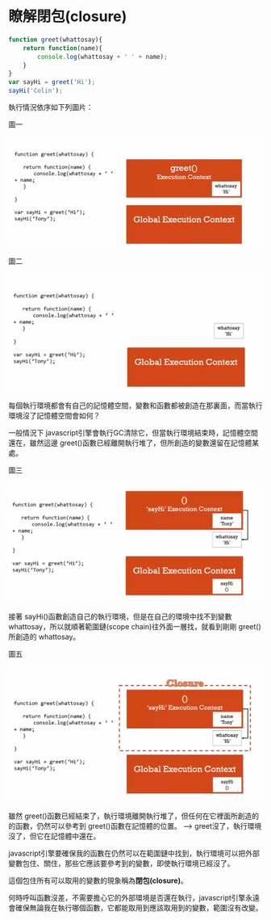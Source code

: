 # 瞭解閉包(closure)



```javascript
function greet(whattosay){    
    return function(name){
        console.log(whattosay + ' ' + name);
    }
}        
var sayHi = greet('Hi');
sayHi('Colin');
```

執行情況依序如下列圖片：

圖一

<img src='images/46_001.jpg' width='600'>

圖二

<img src='images/46_002.jpg' width='600'>

每個執行環境都會有自己的記憶體空間，變數和函數都被創造在那裏面，而當執行環境沒了記憶體空間會如何？

一般情況下 javascript引擎會執行GC清除它，但當執行環境結束時，記憶體空間還在，雖然這邊 greet()函數已經離開執行堆了，但所創造的變數還留在記憶體某處。

圖三

<img src='images/46_004.jpg' width='600'>

接著 sayHi()函數創造自己的執行環境，但是在自己的環境中找不到變數 whattosay，所以就順著範圍鏈(scope chain)往外面一層找，就看到剛剛 greet()所創造的 whattosay。

圖五

<img src='images/46_005.jpg' width='600'>

雖然 greet()函數已經結束了，執行環境離開執行堆了，但任何在它裡面所創造的的函數，仍然可以參考到 greet()函數在記憶體的位置。 --> greet沒了，執行環境沒了，但它在記憶體中還在。

javascript引擎要確保我的函數在仍然可以在範圍鏈中找到，執行環境可以把外部變數包住、關住，那些它應該要參考到的變數，即使執行環境已經沒了。

這個包住所有可以取用的變數的現象稱為**閉包(closure)**。

何時呼叫函數沒差，不需要擔心它的外部環境是否還在執行，javascript引擎永遠會確保無論我在執行哪個函數，它都能取用到應該取用到的變數，範圍沒有改變。